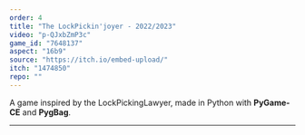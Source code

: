 ```yaml
---
order: 4
title: "The LockPickin'joyer - 2022/2023"
video: "p-QJxbZmP3c"
game_id: "7648137"
aspect: "16b9"
source: "https://itch.io/embed-upload/"
itch: "1474850"
repo: ""
---
```


A game inspired by the LockPickingLawyer, made in Python with **PyGame-CE** and **PygBag**.


---
